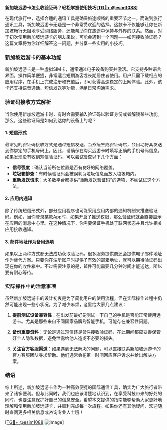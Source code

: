 **新加坡远游卡怎么收验证码？轻松掌握使用技巧[[TG💪+ @esim1088](https://t.me/s/esim1088)]**

在现代旅行中，选择合适的通讯工具是确保旅途顺畅的重要环节之一。而说到旅行通讯工具，新加坡远游卡无疑是一个非常受欢迎的选择。这款卡不仅能够让你在新加坡畅行无阻地享受网络服务，还能帮助你在旅途中保持与外界的联系。然而，对于初次使用新加坡远游卡的朋友来说，可能会遇到一个问题——如何接收验证码？这篇文章将为你详细解答这一问题，并分享一些实用的小技巧。

### 新加坡远游卡的基本功能

新加坡远游卡是一种虚拟SIM卡，通常通过电子设备购买并激活。它支持多种语言界面，操作简单便捷，非常适合短期游客或长期居住者使用。用户只需下载相应的应用程序，在手机上完成注册和充值后，即可获得高速稳定的上网体验。此外，该卡还支持语音通话、短信发送等功能，满足日常沟通需求。

### 验证码接收方式解析

当你使用新加坡远游卡时，有时会需要输入验证码以验证身份或者解锁某些功能。那么，这些验证码是如何到达你的设备上的呢？

#### 1. 短信形式
最常见的验证码接收方式是通过短信发送。当系统生成验证码后，会自动将其发送到你绑定的手机号码上。因此，请确保在购买远游卡时填写正确的手机号码信息。如果发现没有收到短信验证码，可以尝试检查以下几个方面：
- **信号强度**：确认当前所在位置是否有良好的网络覆盖。
- **垃圾箱排查**：有时候验证码会被误判为垃圾信息而放入垃圾箱内。
- **重新发送请求**：大多数平台都提供“重新发送验证码”的选项，不妨试试这个方法。

#### 2. 应用内通知
除了传统短信形式外，部分应用程序也可能采用应用内部的通知机制来推送验证码。例如，当你登录某款App时，如果开启了推送权限，那么验证码就会直接显示在应用的消息中心里。在这种情况下，你需要保证手机处于联网状态并且允许相关应用接收通知。

#### 3. 邮件地址作为备用选项
如果以上两种方式都无法成功获取验证码，很多服务提供商还会提供电子邮件地址作为替代方案。只要你在注册账户时提供了有效的邮箱地址，就可以期待验证码出现在你的收件箱中。不过需要注意的是，邮件可能需要几分钟时间才能送达，所以要有耐心等待。

### 实际操作中的注意事项

虽然新加坡远游卡的设计初衷是为了简化用户的使用流程，但在实际操作过程中仍然可能出现一些小状况。为了减少麻烦，这里给大家几点建议：

1. **提前测试设备兼容性**：在出发前最好先测试一下自己的手机是否能正常使用远游卡。尤其是那些来自不同国家品牌的智能手机，可能存在兼容性问题。
   
2. **备份重要资料**：无论是通过短信还是邮件接收验证码，在此期间都应妥善保管好个人隐私数据，避免泄露给他人造成不必要的损失。

3. **关注官方客服渠道**：如果遇到无法解决的问题，可以直接联系新加坡远游卡的官方客服团队寻求帮助。他们通常会在第一时间回应客户诉求并给出解决方案。

### 结语

综上所述，新加坡远游卡作为一种高效便捷的国际通信工具，确实为广大旅行者带来了诸多便利。但与此同时，我们也应该清楚地认识到，在享受科技带来的好处的同时，也要注意保护好自己的信息安全。希望本文提供的指南能够帮助大家更好地理解和使用新加坡远游卡，并顺利完成每一次旅程。如果你还有其他疑问，欢迎随时查阅更多相关信息或咨询专业人士哦！

[[TG💪+ @esim1088](https://t.me/s/esim1088) ![Image](https://i.postimg.cc/4NQfJmqS/Snipaste-2025-05-13-00-14-12.png)]
